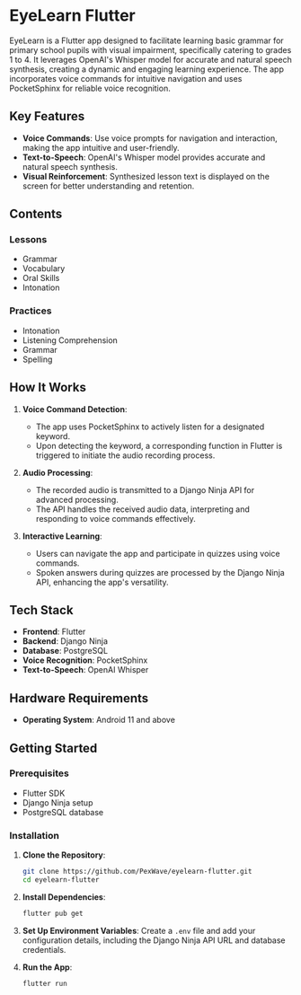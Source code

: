 
# EyeLearn Flutter

EyeLearn is a Flutter app designed to facilitate learning basic grammar for primary school pupils with visual impairment, specifically catering to grades 1 to 4. It leverages OpenAI's Whisper model for accurate and natural speech synthesis, creating a dynamic and engaging learning experience. The app incorporates voice commands for intuitive navigation and uses PocketSphinx for reliable voice recognition.

## Key Features

- **Voice Commands**: Use voice prompts for navigation and interaction, making the app intuitive and user-friendly.
- **Text-to-Speech**: OpenAI's Whisper model provides accurate and natural speech synthesis.
- **Visual Reinforcement**: Synthesized lesson text is displayed on the screen for better understanding and retention.

## Contents

### Lessons
- Grammar
- Vocabulary
- Oral Skills
- Intonation

### Practices
- Intonation
- Listening Comprehension
- Grammar
- Spelling

## How It Works

1. **Voice Command Detection**:
   - The app uses PocketSphinx to actively listen for a designated keyword.
   - Upon detecting the keyword, a corresponding function in Flutter is triggered to initiate the audio recording process.

2. **Audio Processing**:
   - The recorded audio is transmitted to a Django Ninja API for advanced processing.
   - The API handles the received audio data, interpreting and responding to voice commands effectively.

3. **Interactive Learning**:
   - Users can navigate the app and participate in quizzes using voice commands.
   - Spoken answers during quizzes are processed by the Django Ninja API, enhancing the app's versatility.

## Tech Stack

- **Frontend**: Flutter
- **Backend**: Django Ninja
- **Database**: PostgreSQL
- **Voice Recognition**: PocketSphinx
- **Text-to-Speech**: OpenAI Whisper

## Hardware Requirements

- **Operating System**: Android 11 and above

## Getting Started

### Prerequisites

- Flutter SDK
- Django Ninja setup
- PostgreSQL database

### Installation

1. **Clone the Repository**:
    ```bash
    git clone https://github.com/PexWave/eyelearn-flutter.git
    cd eyelearn-flutter
    ```

2. **Install Dependencies**:
    ```bash
    flutter pub get
    ```

3. **Set Up Environment Variables**:
    Create a `.env` file and add your configuration details, including the Django Ninja API URL and database credentials.

4. **Run the App**:
    ```bash
    flutter run
    ```

